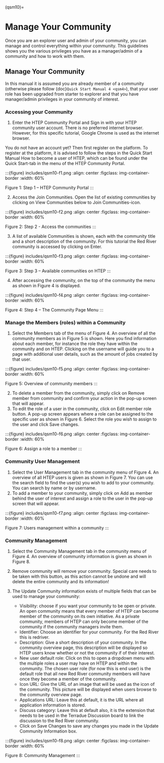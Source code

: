 (qsm10)=

# Manage Your Community

Once you are an explorer user and admin of your community, you can manage and control everything within your community. This guidelines shows you the various privileges you have as a manager/admin of a community and how to work with them.

## Manage Your Community

In this manual it is assumed you are already member of a community (otherwise please follow {doc}`Quick Start Manual 4 <qsm4>`), that your user role has been upgraded from starter to explorer and that you have manager/admin privileges in your community of interest.

### Accessing your Community

1. Enter the HTEP Community Portal and Sign in with your HTEP community user account. There is no preferred internet browser. However, for this specific tutorial, Google Chrome is used as the internet browser.

You do not have an account yet? Then first register on the platform. To register at the platform, it is advised to follow the steps in the Quick Start Manual How to become a user of HTEP, which can be found under the Quick Start-tab in the menu of the HTEP Community Portal.

:::{figure} includes/qsm10-f1.png
:align: center
:figclass: img-container-border
:width: 60%

Figure 1: Step 1 – HTEP Community Portal
:::

2. Access the Join Communities. Open the list of existing communities by clicking on View Communities below to Join Communities-icon.

:::{figure} includes/qsm10-f2.png
:align: center
:figclass: img-container-border
:width: 60%

Figure 2: Step 2 - Access the communities
:::

3. A list of available Communities is shown, each with the community title and a short description of the community. For this tutorial the Red River community is accessed by clicking on Enter.

:::{figure} includes/qsm10-f3.png
:align: center
:figclass: img-container-border
:width: 60%

Figure 3: Step 3 – Available communities on HTEP
:::

4. After accessing the community, on the top of the community the menu as shown in Figure 4 is displayed.

:::{figure} includes/qsm10-f4.png
:align: center
:figclass: img-container-border
:width: 60%

Figure 4: Step 4 – The Community Page Menu
:::

### Manage the Members (roles) within a Community

1. Select the Members tab of the menu of Figure 4. An overview of all the community members as in Figure 5 is shown. Here you find information about each member, for instance the role they have within the community and on HTEP. Clicking on the username will guide you to a page with additional user details, such as the amount of jobs created by that user.

:::{figure} includes/qsm10-f5.png
:align: center
:figclass: img-container-border
:width: 60%

Figure 5: Overview of community members
:::

2. To delete a member from the community, simply click on Remove member from community and confirm your action in the pop-up screen that will appear.
3. To edit the role of a user in the community, click on Edit member role button. A pop-up screen appears where a role can be assigned to the specific user as shown in Figure 6. Select the role you wish to assign to the user and click Save changes.

:::{figure} includes/qsm10-f6.png
:align: center
:figclass: img-container-border
:width: 60%

Figure 6: Assign a role to a member
:::

### Community User Management

1. Select the User Management tab in the community menu of Figure 4. An overview of all HTEP users is given as shown in Figure 7. You can use the search field to find the user(s) you wish to add to your community. You can search by name or by username.
2. To add a member to your community, simply click on Add as member behind the user of interest and assign a role to the user in the pop-up screen that will appear.

:::{figure} includes/qsm10-f7.png
:align: center
:figclass: img-container-border
:width: 60%

Figure 7: Users management within a community
:::

### Community Management

1. Select the Community Management tab in the community menu of Figure 4. An overview of community information is given as shown in Figure 8.

2. Remove community will remove your community. Special care needs to be taken with this button, as this action cannot be undone and will delete the entire community and its information!

3. The Update Community information exists of multiple fields that can be used to manage your community:

   - Visibility: choose if you want your community to be open or private. An open community means that every member of HTEP can become member of the community on its own initiative. As a private community, members of HTEP can only become member of the community if the community managers invite them.
   - Identifier: Choose an identifier for your community. For the Red River this is redriver.
   - Description: Give a short description of your community. In the community overview page, this description will be displayed so HTEP users know whether or not the community if of their interest.
   - New user default role: Click on this to open a dropdown menu with the multiple roles a user may have on HTEP and within the community. The chosen user role (for now this is end user) is the default role that all new Red River community members will have once they become a member of the community.
   - Icon URL: Give the URL of an image that will be used as the icon of the community. This picture will be displayed when users browse to the community overview page.
   - Applications URL: Leave this at default, it is the URL where all application information is stored.
   - Discuss category: Leave this at default also, it is the extension that needs to be used in the Terradue Discussion board to link the discussion to the Red River community.
   - Click on Save Changes to save any changes you made in the Update Community Information box.

:::{figure} includes/qsm10-f8.png
:align: center
:figclass: img-container-border
:width: 60%

Figure 8: Community Management
:::

